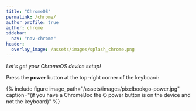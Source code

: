 ```yaml
---
title: "ChromeOS"
permalink: /chrome/
author_profile: true
author: chrome
sidebar:
  nav: "nav-chrome"
header:
  overlay_image: /assets/images/splash_chrome.png
---
```


_Let's get your ChromeOS device setup!_

Press the __power__ button at the top-right corner of the keyboard: 

{% include figure image_path="/assets/images/pixelbookgo-power.jpg" caption="(if you have a ChromeBox the &#x23FB; power button is on the device and not the keyboard)" %}





